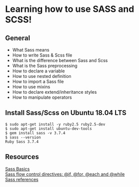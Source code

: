 # Learning how to use SASS and SCSS!

## General
- What Sass means
- How to write Sass & Scss file
- What is the difference between Sass and Scss
- What is the Sass preprocessing
- How to declare a variable
- How to use nested definition
- How to import a Sass file
- How to use mixins
- How to declare extend/inheritance styles
- How to manipulate operators

## Install Sass/Scss on Ubuntu 18.04 LTS
```
$ sudo apt-get install -y ruby2.5 ruby2.5-dev
$ sudo apt-get install ubuntu-dev-tools
$ gem install sass -v 3.7.4
$ sass --version
Ruby Sass 3.7.4
```

## Resources
[Sass Basics](https://sass-lang.com/guide)  
[Sass flow control directives: @if, @for, @each and @while](https://sass-lang.com/documentation/at-rules/control)  
[Sass references](https://sass-lang.com/documentation)  
